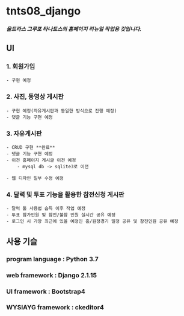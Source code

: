 # tnts08_django

##### 울트라스 그루포 타나토스의 홈페이지 리뉴얼 작업용 깃입니다. 

## UI 

### 1. 회원가입
    - 구현 예정

### 2. 사진, 동영상 게시판
    - 구현 예정(자유게시판과 동일한 방식으로 진행 예정)
    - 댓글 기능 구현 예정

### 3. 자유게시판
    - CRUD 구현 **완료**
    - 댓글 기능 구현 예정
    - 이전 홈페이지 게시글 이전 예정
        - mysql db -> sqlite3로 이전
    
    - 웹 디자인 일부 수정 예정

### 4. 달력 및 투표 기능을 활용한 참전신청 게시판
    - 달력 툴 사용법 습득 이후 작업 예정
    - 투표 참가인원 및 참전/불참 인원 실시간 공유 예정
    - 로그인 시 가장 최근에 있을 예정인 홈/원정경기 일정 공유 및 참전인원 공유 예정

## 사용 기슬

### program language : Python 3.7
### web framework : Django 2.1.15
### UI framework : Bootstrap4
### WYSIAYG framework : ckeditor4
